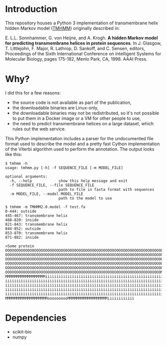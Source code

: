 # Introduction

This repository houses a Python 3 implementation of transmembrane helix hidden Markov model ([TMHMM](http://www.cbs.dtu.dk/services/TMHMM/)) originally described in:

E\. L.L. Sonnhammer, G. von Heijne, and A. Krogh. **A hidden Markov model for predicting transmembrane helices in protein sequences**. In J. Glasgow, T. Littlejohn, F. Major, R. Lathrop, D. Sankoff, and C. Sensen, editors, Proceedings of the Sixth International Conference on Intelligent Systems for Molecular Biology, pages 175-182, Menlo Park, CA, 1998. AAAI Press.

# Why?

I did this for a few reasons:

- the source code is not available as part of the publication,
- the downloadable binaries are Linux-only,
- the downloadable binaries may not be redistributed, so it's not possible to
  put them in a Docker image or a VM for other people to use,
- the need to predict transmembrane helices on a large dataset, which rules
  out the web service.

This Python implementation includes a parser for the undocumented file format
used to describe the model and a pretty fast Cython implementation of the Viterbi algorithm used to perform the annotation. The output looks like this:

    $ tmhmm -h
    usage: tmhmm.py [-h] -f SEQUENCE_FILE [-m MODEL_FILE]

    optional arguments:
      -h, --help            show this help message and exit
      -f SEQUENCE_FILE, --file SEQUENCE_FILE
                            path to file in fasta format with sequences
      -m MODEL_FILE, --model MODEL_FILE
                            path to the model to use

    $ tmhmm -m TMHMM2.0.model -f test.fa
    0-444: outside
    445-467: transmembrane helix
    468-820: inside
    821-843: transmembrane helix
    844-852: outside
    853-870: transmembrane helix
    871-882: inside

    >Some protein
    OOOOOOOOOOOOOOOOOOOOOOOOOOOOOOOOOOOOOOOOOOOOOOOOOOOOOOOOOOOOOOOOOOOOOOOOOOO
    OOOOOOOOOOOOOOOOOOOOOOOOOOOOOOOOOOOOOOOOOOOOOOOOOOOOOOOOOOOOOOOOOOOOOOOOOOO
    OOOOOOOOOOOOOOOOOOOOOOOOOOOOOOOOOOOOOOOOOOOOOOOOOOOOOOOOOOOOOOOOOOOOOOOOOOO
    OOOOOOOOOOOOOOOOOOOOOOOOOOOOOOOOOOOOOOOOOOOOOOOOOOOOOOOOOOOOOOOOOOOOOOOOOOO
    OOOOOOOOOOOOOOOOOOOOOOOOOOOOOOOOOOOOOOOOOOOOOOOOOOOOOOOOOOOOOOOOOOOOOOOOOOO
    OOOOOOOOOOOOOOOOOOOOOOOOOOOOOOOOOOOOOOOOOOOOOOOOOOOOOOOOOOOOOOOOOOOOOOMMMMM
    MMMMMMMMMMMMMMMMMMiiiiiiiiiiiiiiiiiiiiiiiiiiiiiiiiiiiiiiiiiiiiiiiiiiiiiiiii
    iiiiiiiiiiiiiiiiiiiiiiiiiiiiiiiiiiiiiiiiiiiiiiiiiiiiiiiiiiiiiiiiiiiiiiiiiii
    iiiiiiiiiiiiiiiiiiiiiiiiiiiiiiiiiiiiiiiiiiiiiiiiiiiiiiiiiiiiiiiiiiiiiiiiiii
    iiiiiiiiiiiiiiiiiiiiiiiiiiiiiiiiiiiiiiiiiiiiiiiiiiiiiiiiiiiiiiiiiiiiiiiiiii
    iiiiiiiiiiiiiiiiiiiiiiiiiiiiiiiiiiiiiiiiiiiiiiiiiiiiiiiiiiiiiiiiiiiiiiiMMMM
    MMMMMMMMMMMMMMMMMMMoooooooooMMMMMMMMMMMMMMMMMMiiiiiiiiiiii


# Dependencies

* scikit-bio
* numpy
